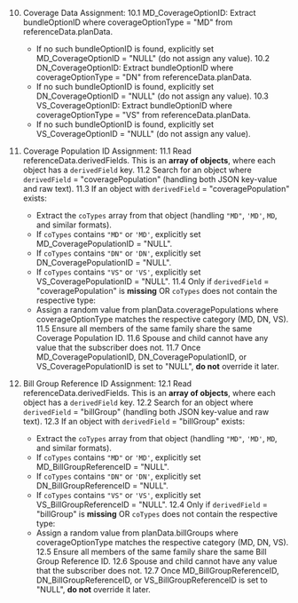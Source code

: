 10. Coverage Data Assignment:
  10.1 MD_CoverageOptionID: Extract bundleOptionID where coverageOptionType = "MD" from referenceData.planData.
       - If no such bundleOptionID is found, explicitly set MD_CoverageOptionID = "NULL" (do not assign any value).
  10.2 DN_CoverageOptionID: Extract bundleOptionID where coverageOptionType = "DN" from referenceData.planData.
       - If no such bundleOptionID is found, explicitly set DN_CoverageOptionID = "NULL" (do not assign any value).
  10.3 VS_CoverageOptionID: Extract bundleOptionID where coverageOptionType = "VS" from referenceData.planData.
       - If no such bundleOptionID is found, explicitly set VS_CoverageOptionID = "NULL" (do not assign any value).

11. Coverage Population ID Assignment:
  11.1 Read referenceData.derivedFields. This is an **array of objects**, where each object has a `derivedField` key.
  11.2 Search for an object where `derivedField` = "coveragePopulation" (handling both JSON key-value and raw text).
  11.3 If an object with `derivedField` = "coveragePopulation" exists:
       - Extract the `coTypes` array from that object (handling `"MD"`, `'MD'`, `MD`, and similar formats).
       - If `coTypes` contains `"MD"` or `'MD'`, explicitly set MD_CoveragePopulationID = "NULL".
       - If `coTypes` contains `"DN"` or `'DN'`, explicitly set DN_CoveragePopulationID = "NULL".
       - If `coTypes` contains `"VS"` or `'VS'`, explicitly set VS_CoveragePopulationID = "NULL".
  11.4 Only if `derivedField` = "coveragePopulation" is **missing** OR `coTypes` does not contain the respective type:
       - Assign a random value from planData.coveragePopulations where coverageOptionType matches the respective category (MD, DN, VS).
  11.5 Ensure all members of the same family share the same Coverage Population ID.
  11.6 Spouse and child cannot have any value that the subscriber does not.
  11.7 Once MD_CoveragePopulationID, DN_CoveragePopulationID, or VS_CoveragePopulationID is set to "NULL", **do not** override it later.

12. Bill Group Reference ID Assignment:
  12.1 Read referenceData.derivedFields. This is an **array of objects**, where each object has a `derivedField` key.
  12.2 Search for an object where `derivedField` = "billGroup" (handling both JSON key-value and raw text).
  12.3 If an object with `derivedField` = "billGroup" exists:
       - Extract the `coTypes` array from that object (handling `"MD"`, `'MD'`, `MD`, and similar formats).
       - If `coTypes` contains `"MD"` or `'MD'`, explicitly set MD_BillGroupReferenceID = "NULL".
       - If `coTypes` contains `"DN"` or `'DN'`, explicitly set DN_BillGroupReferenceID = "NULL".
       - If `coTypes` contains `"VS"` or `'VS'`, explicitly set VS_BillGroupReferenceID = "NULL".
  12.4 Only if `derivedField` = "billGroup" is **missing** OR `coTypes` does not contain the respective type:
       - Assign a random value from planData.billGroups where coverageOptionType matches the respective category (MD, DN, VS).
  12.5 Ensure all members of the same family share the same Bill Group Reference ID.
  12.6 Spouse and child cannot have any value that the subscriber does not.
  12.7 Once MD_BillGroupReferenceID, DN_BillGroupReferenceID, or VS_BillGroupReferenceID is set to "NULL", **do not** override it later.
